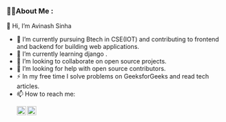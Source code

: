 

<!--
**avi4748sinha/avi4748sinha** is a ✨ _special_ ✨ repository because its `README.md` (this file) appears on your GitHub profile.-->

### 👩‍💻About Me :
👋 Hi, I’m Avinash Sinha 

- 🔭 I’m currently pursuing Btech in CSE(IOT) and contributing to frontend and backend for building web applications.
- 🌱 I’m currently learning django .
- 👯  I’m looking to collaborate on open source projects.
- 🤔 I’m looking for help with open source contributors.
- ⚡ In my free time I solve problems on GeeksforGeeks and read tech articles.
- 📫 How to reach me: <p><a href="https://www.linkedin.com/in/avinash-sinha-00938225a/"><img align="centre" src="https://raw.githubusercontent.com/yushi1007/yushi1007/main/images/linkedin.svg" alt="Yu Shi | LinkedIn" width="21px"/></a> <a href="https://www.instagram.com/avi4748.sinha/?hl=en"><img align="left" src="https://raw.githubusercontent.com/yushi1007/yushi1007/main/images/instagram.svg" alt="Yu Shi | Instagram" width="21px"/></a></p>

